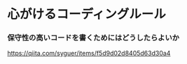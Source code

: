 # 心がけるコーディングルール



### 保守性の高いコードを書くためにはどうしたらよいか

https://qiita.com/syguer/items/f5d9d02d8405d63d30a4



